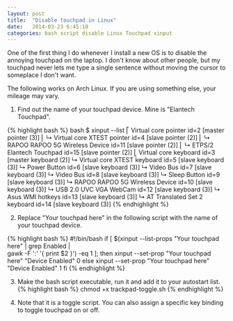 ```yaml
---
layout: post
title:  "Disable touchpad in Linux"
date:   2014-03-23 6:45:10
categories: bash script disable Linux Touchpad xinput
---
```

One of the first thing I do whenever I install a new OS is to disable the annoying touchpad on the laptop. I  don't know about other people, but my touchpad never lets me type a single sentence without moving the cursor to someplace I don't want.

The following works on Arch Linux. If you are using something else, your mileage may vary.

1) Find out the name of your touchpad device. Mine is "Elantech Touchpad".

{% highlight bash %}
bash $ xinput --list
⎡ Virtual core pointer id=2 [master pointer (3)]
⎜ ↳ Virtual core XTEST pointer id=4 [slave pointer (2)]
⎜ ↳ RAPOO RAPOO 5G Wireless Device id=11 [slave pointer (2)]
⎜ ↳ ETPS/2 Elantech Touchpad id=15 [slave pointer (2)]
⎣ Virtual core keyboard id=3 [master keyboard (2)]
↳ Virtual core XTEST keyboard id=5 [slave keyboard (3)]
↳ Power Button id=6 [slave keyboard (3)]
↳ Video Bus id=7 [slave keyboard (3)]
↳ Video Bus id=8 [slave keyboard (3)]
↳ Sleep Button id=9 [slave keyboard (3)]
↳ RAPOO RAPOO 5G Wireless Device id=10 [slave keyboard (3)]
↳ USB 2.0 UVC VGA WebCam id=12 [slave keyboard (3)]
↳ Asus WMI hotkeys id=13 [slave keyboard (3)]
↳ AT Translated Set 2 keyboard id=14 [slave keyboard (3)]
{% endhighlight %}

2) Replace "Your touchpad here" in the following script with the name of your touchpad device.

{% highlight bash %}
#!/bin/bash
if [ $(xinput --list-props "Your touchpad here" | grep Enabled | \
	gawk -F ':' '{ print $2 }') -eq 1 ]; then
xinput --set-prop "Your touchpad here" "Device Enabled" 0
else
xinput --set-prop "Your touchpad here" "Device Enabled" 1
fi
{% endhighlight %}

3) Make the bash script executable, run it and add it to your autostart list.
{% highlight bash %}
chmod +x trackpad-toggle.sh
{% endhighlight %}

4) Note that it is a toggle script. You can also assign a specific key binding to toggle touchpad on or off.
